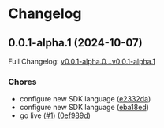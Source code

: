 # Changelog

## 0.0.1-alpha.1 (2024-10-07)

Full Changelog: [v0.0.1-alpha.0...v0.0.1-alpha.1](https://github.com/spi-tch/spitch-node/compare/v0.0.1-alpha.0...v0.0.1-alpha.1)

### Chores

* configure new SDK language ([e2332da](https://github.com/spi-tch/spitch-node/commit/e2332dae13707ef0202557747eea4c297da5443c))
* configure new SDK language ([eba18ed](https://github.com/spi-tch/spitch-node/commit/eba18edb6352524f1b1c12726b85e7e4ef2640f8))
* go live ([#1](https://github.com/spi-tch/spitch-node/issues/1)) ([0ef989d](https://github.com/spi-tch/spitch-node/commit/0ef989d934571aca2926db0b1c1d0c4ff11497b1))

